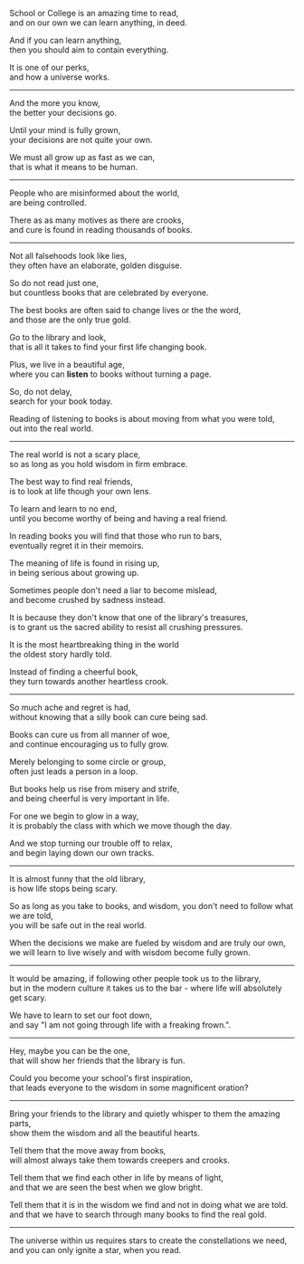 School or College is an amazing time to read,\
and on our own we can learn anything, in deed.

And if you can learn anything,\
then you should aim to contain everything.

It is one of our perks,\
and how a universe works.

---

And the more you know,\
the better your decisions go.

Until your mind is fully grown,\
your decisions are not quite your own.

We must all grow up as fast as we can,\
that is what it means to be human.

---

People who are misinformed about the world,\
are being controlled.

There as as many motives as there are crooks,\
and cure is found in reading thousands of books.

---

Not all falsehoods look like lies,\
they often have an elaborate, golden disguise.

So do not read just one,\
but countless books that are celebrated by everyone.

The best books are often said to change lives or the the word,\
and those are the only true gold.

Go to the library and look,\
that is all it takes to find your first life changing book.

Plus, we live in a beautiful age,\
where you can **listen** to books without turning a page.

So, do not delay,\
search for your book today.

Reading of listening to books is about moving from what you were told,\
out into the real world.

---

The real world is not a scary place,\
so as long as you hold wisdom in firm embrace.

The best way to find real friends,\
is to look at life though your own lens.

To learn and learn to no end,\
until you become worthy of being and having a real friend.

In reading books you will find that those who run to bars,\
eventually regret it in their memoirs.

The meaning of life is found in rising up,\
in being serious about growing up.

Sometimes people don't need a liar to become mislead,\
and become crushed by sadness instead.

It is because they don't know that one of the library's treasures,\
is to grant us the sacred ability to resist all crushing pressures.

It is the most heartbreaking thing in the world\
the oldest story hardly told.

Instead of finding a cheerful book,\
they turn towards another heartless crook.

---

So much ache and regret is had,\
without knowing that a silly book can cure being sad.

Books can cure us from all manner of woe,\
and continue encouraging us to fully grow.

Merely belonging to some circle or group,\
often just leads a person in a loop.

But books help us rise from misery and strife,\
and being cheerful is very important in life.

For one we begin to glow in a way,\
it is probably the class with which we move though the day.

And we stop turning our trouble off to relax,\
and begin laying down our own tracks.

---

It is almost funny that the old library,\
is how life stops being scary.

So as long as you take to books, and wisdom, you don't need to follow what we are told,\
you will be safe out in the real world.

When the decisions we make are fueled by wisdom and are truly our own,\
we will learn to live wisely and with wisdom become fully grown.

---

It would be amazing, if following other people took us to the library,\
but in the modern culture it takes us to the bar - where life will absolutely get scary.

We have to learn to set our foot down,\
and say "I am not going through life with a freaking frown.".

---

Hey, maybe you can be the one,\
that will show her friends that the library is fun.

Could you become your school's first inspiration,\
that leads everyone to the wisdom in some magnificent oration?

---

Bring your friends to the library and quietly whisper to them the amazing parts,\
show them the wisdom and all the beautiful hearts.

Tell them that the move away from books,\
will almost always take them towards creepers and crooks.

Tell them that we find each other in life by means of light,\
and that we are seen the best when we glow bright.

Tell them that it is in the wisdom we find and not in doing what we are told.\
and that we have to search through many books to find the real gold.

---

The universe within us requires stars to create the constellations we need,\
and you can only ignite a star, when you read.
